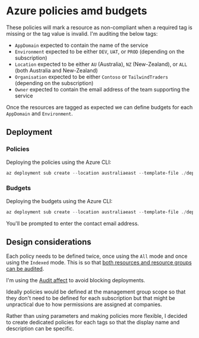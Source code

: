 # Azure policies amd budgets

These policies will mark a resource as non-compliant when a required tag is missing or the tag value is invalid. I'm auditing the below tags:

- `AppDomain` expected to contain the name of the service
- `Environment` expected to be either `DEV`, `UAT`, or `PROD` (depending on the subscription)
- `Location` expected to be either `AU` (Australia), `NZ` (New-Zealand), or `ALL` (both Australia and New-Zealand)
- `Organisation` expected to be either `Contoso` or `TailwindTraders` (depending on the subscription)
- `Owner` expected to contain the email address of the team supporting the service

Once the resources are tagged as expected we can define budgets for each `AppDomain` and `Environment`.

## Deployment

### Policies

Deploying the policies using the Azure CLI:

```powershell
az deployment sub create --location australiaeast --template-file ./deploy/tagPolicyInitiative.bicep --parameters @deploy/tagPolicyInitiative.parameters.tailwindtraders-dev.json --name "tagpolicies-$((Get-Date).ToString('yyMMdd-HHmmss'))-$((New-Guid).Guid.Substring(0, 4))"
```

### Budgets

Deploying the budgets using the Azure CLI:

```powershell
az deployment sub create --location australiaeast --template-file ./deploy/budget.bicep --parameters @deploy/budget.parameters.dev.json --name "budgets-$((Get-Date).ToString('yyMMdd-HHmmss'))-$((New-Guid).Guid.Substring(0, 4))"
```

You'll be prompted to enter the contact email address.

## Design considerations

Each policy needs to be defined twice, once using the `All` mode and once using the `Indexed` mode. This is so that [both resources and resource groups can be audited][resource-manager-modes].

I'm using the [Audit affect][affect-audit] to avoid blocking deployments.

Ideally policies would be defined at the management group scope so that they don't need to be defined for each subscription but that might be unpractical due to how permissions are assigned at companies.

Rather than using parameters and making policies more flexible, I decided to create dedicated policies for each tags so that the display name and description can be specific.

[affect-audit]: https://docs.microsoft.com/en-au/azure/governance/policy/concepts/effects#audit
[resource-manager-modes]: https://docs.microsoft.com/en-au/azure/governance/policy/concepts/definition-structure#resource-manager-modes
